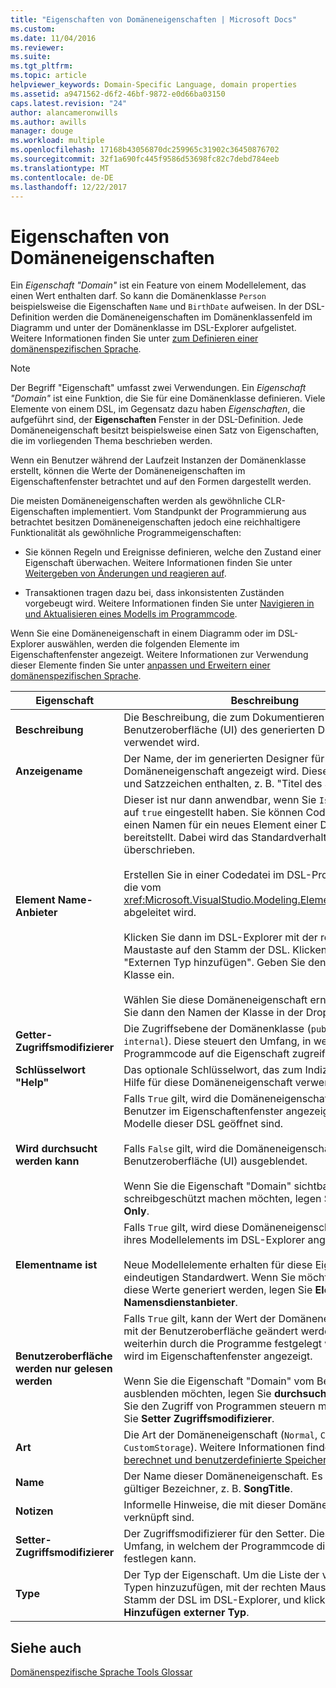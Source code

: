 ```yaml
---
title: "Eigenschaften von Domäneneigenschaften | Microsoft Docs"
ms.custom: 
ms.date: 11/04/2016
ms.reviewer: 
ms.suite: 
ms.tgt_pltfrm: 
ms.topic: article
helpviewer_keywords: Domain-Specific Language, domain properties
ms.assetid: a9471562-d6f2-46bf-9872-e0d66ba03150
caps.latest.revision: "24"
author: alancameronwills
ms.author: awills
manager: douge
ms.workload: multiple
ms.openlocfilehash: 17168b43056870dc259965c31902c36450876702
ms.sourcegitcommit: 32f1a690fc445f9586d53698fc82c7debd784eeb
ms.translationtype: MT
ms.contentlocale: de-DE
ms.lasthandoff: 12/22/2017
---
```

# <a name="properties-of-domain-properties"></a>Eigenschaften von Domäneneigenschaften
Ein *Eigenschaft "Domain"* ist ein Feature von einem Modellelement, das einen Wert enthalten darf. So kann die Domänenklasse `Person` beispielsweise die Eigenschaften `Name` und `BirthDate` aufweisen. In der DSL-Definition werden die Domäneneigenschaften im Domänenklassenfeld im Diagramm und unter der Domänenklasse im DSL-Explorer aufgelistet. Weitere Informationen finden Sie unter [zum Definieren einer domänenspezifischen Sprache](../modeling/how-to-define-a-domain-specific-language.md).  
  
> [!NOTE]
>  Der Begriff "Eigenschaft" umfasst zwei Verwendungen. Ein *Eigenschaft "Domain"* ist eine Funktion, die Sie für eine Domänenklasse definieren. Viele Elemente von einem DSL, im Gegensatz dazu haben *Eigenschaften*, die aufgeführt sind, der **Eigenschaften** Fenster in der DSL-Definition. Jede Domäneneigenschaft besitzt beispielsweise einen Satz von Eigenschaften, die im vorliegenden Thema beschrieben werden.  
  
 Wenn ein Benutzer während der Laufzeit Instanzen der Domänenklasse erstellt, können die Werte der Domäneneigenschaften im Eigenschaftenfenster betrachtet und auf den Formen dargestellt werden.  
  
 Die meisten Domäneneigenschaften werden als gewöhnliche CLR-Eigenschaften implementiert. Vom Standpunkt der Programmierung aus betrachtet besitzen Domäneneigenschaften jedoch eine reichhaltigere Funktionalität als gewöhnliche Programmeigenschaften:  
  
-   Sie können Regeln und Ereignisse definieren, welche den Zustand einer Eigenschaft überwachen. Weitere Informationen finden Sie unter [Weitergeben von Änderungen und reagieren auf](../modeling/responding-to-and-propagating-changes.md).  
  
-   Transaktionen tragen dazu bei, dass inkonsistenten Zuständen vorgebeugt wird. Weitere Informationen finden Sie unter [Navigieren in und Aktualisieren eines Modells im Programmcode](../modeling/navigating-and-updating-a-model-in-program-code.md).  
  
 Wenn Sie eine Domäneneigenschaft in einem Diagramm oder im DSL-Explorer auswählen, werden die folgenden Elemente im Eigenschaftenfenster angezeigt. Weitere Informationen zur Verwendung dieser Elemente finden Sie unter [anpassen und Erweitern einer domänenspezifischen Sprache](../modeling/customizing-and-extending-a-domain-specific-language.md).  
  
|Eigenschaft|Beschreibung|Standardwert|  
|--------------|-----------------|-------------------|  
|**Beschreibung**|Die Beschreibung, die zum Dokumentieren der Benutzeroberfläche (UI) des generierten Designers verwendet wird.|\<keine >|  
|**Anzeigename**|Der Name, der im generierten Designer für diese Domäneneigenschaft angezeigt wird. Dieser kann Leer- und Satzzeichen enthalten, z. B. "Titel des Songs".|\<keine >|  
|**Element Name-Anbieter**|Dieser ist nur dann anwendbar, wenn Sie `Is Element Name` auf `true` eingestellt haben. Sie können Code schreiben, der einen Namen für ein neues Element einer Domänenklasse bereitstellt. Dabei wird das Standardverhalten überschrieben.<br /><br /> Erstellen Sie in einer Codedatei im DSL-Projekt eine Klasse, die vom <xref:Microsoft.VisualStudio.Modeling.ElementNameProvider> abgeleitet wird.<br /><br /> Klicken Sie dann im DSL-Explorer mit der rechten Maustaste auf den Stamm der DSL. Klicken Sie danach auf "Externen Typ hinzufügen". Geben Sie den Namen der Klasse ein.<br /><br /> Wählen Sie diese Domäneneigenschaft erneut aus. Wählen Sie dann den Namen der Klasse in der Dropdownliste aus.|\<keine >|  
|**Getter-Zugriffsmodifizierer**|Die Zugriffsebene der Domänenklasse (`public` oder `internal`). Diese steuert den Umfang, in welchem der Programmcode auf die Eigenschaft zugreifen kann.|`public`|  
|**Schlüsselwort "Help"**|Das optionale Schlüsselwort, das zum Indizieren der F1-Hilfe für diese Domäneneigenschaft verwendet wird.|\<keine >|  
|**Wird durchsucht werden kann**|Falls `True` gilt, wird die Domäneneigenschaft für den Benutzer im Eigenschaftenfenster angezeigt, sofern Modelle dieser DSL geöffnet sind.<br /><br /> Falls `False` gilt, wird die Domäneneigenschaft auf der Benutzeroberfläche (UI) ausgeblendet.<br /><br /> Wenn Sie die Eigenschaft "Domain" sichtbar, sind jedoch schreibgeschützt machen möchten, legen Sie **ist UI Read Only**.|`True`|  
|**Elementname ist**|Falls `True` gilt, wird diese Domäneneigenschaft als Name ihres Modellelements im DSL-Explorer angezeigt.<br /><br /> Neue Modellelemente erhalten für diese Eigenschaft einen eindeutigen Standardwert. Wenn Sie möchten steuern, wie diese Werte generiert werden, legen Sie **Element Namensdienstanbieter**.|`False`|  
|**Benutzeroberfläche werden nur gelesen werden**|Falls `True` gilt, kann der Wert der Domäneneigenschaft nicht mit der Benutzeroberfläche geändert werden. Er kann weiterhin durch die Programme festgelegt werden, und er wird im Eigenschaftenfenster angezeigt.<br /><br /> Wenn Sie die Eigenschaft "Domain" vom Benutzer ausblenden möchten, legen Sie **durchsuchbar ist**. Wenn Sie den Zugriff von Programmen steuern möchten, legen Sie **Setter Zugriffsmodifizierer**.|`False`|  
|**Art**|Die Art der Domäneneigenschaft (`Normal`, `Calculated` oder `CustomStorage`). Weitere Informationen finden Sie unter [berechnet und benutzerdefinierte Speichereigenschaften](../modeling/calculated-and-custom-storage-properties.md).|`Normal`|  
|**Name**|Der Name dieser Domäneneigenschaft. Es muss ein gültiger Bezeichner, z. B. **SongTitle**.|\<keine >|  
|**Notizen**|Informelle Hinweise, die mit dieser Domäneneigenschaft verknüpft sind.|\<keine >|  
|**Setter-Zugriffsmodifizierer**|Der Zugriffsmodifizierer für den Setter. Dieser steuert den Umfang, in welchem der Programmcode die Eigenschaft festlegen kann.|`public`|  
|**Type**|Der Typ der Eigenschaft. Um die Liste der verfügbaren Typen hinzuzufügen, mit der rechten Maustaste in des Stamm der DSL im DSL-Explorer, und klicken Sie auf **Hinzufügen externer Typ**.|`String`|  
  
## <a name="see-also"></a>Siehe auch  
 [Domänenspezifische Sprache Tools Glossar](http://msdn.microsoft.com/en-us/ca5e84cb-a315-465c-be24-76aa3df276aa)